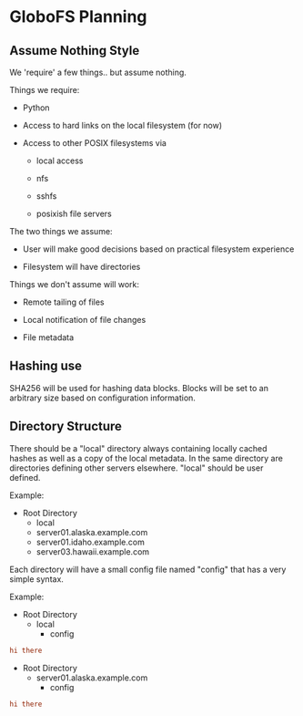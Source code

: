GloboFS Planning
================

Assume Nothing Style
--------------------

We 'require' a few things.. but assume nothing.

Things we require:

- Python

- Access to hard links on the local filesystem (for now)

- Access to other POSIX filesystems via

  - local access

  - nfs

  - sshfs

  - posixish file servers

The two things we assume:

- User will make good decisions based on practical filesystem experience

- Filesystem will have directories

Things we don't assume will work:

- Remote tailing of files

- Local notification of file changes

- File metadata

Hashing use
-----------

SHA256 will be used for hashing data blocks.  Blocks will be set to an arbitrary 
size based on configuration information.

Directory Structure
-------------------

There should be a "local" directory always containing locally cached hashes as 
well as a copy of the local metadata.  In the same directory are directories 
defining other servers elsewhere. "local" should be user defined.

Example:

- Root Directory
  - local
  - server01.alaska.example.com
  - server01.idaho.example.com
  - server03.hawaii.example.com

Each directory will have a small config file named "config" that has a very 
simple syntax.

Example:

- Root Directory
  - local
    - config
```ini
hi there
```

- Root Directory
  - server01.alaska.example.com
    - config
```ini
hi there
```
